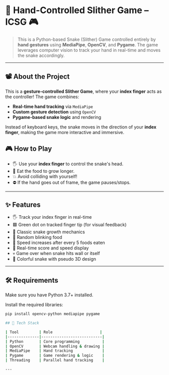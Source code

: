 # 🐍 Hand-Controlled Slither Game – ICSG 🎮

>This is a Python-based Snake (Slither) Game controlled entirely by **hand gestures** using **MediaPipe**, **OpenCV**, and **Pygame**. The game leverages computer vision to track your hand in real-time and moves the snake accordingly.

---

## 📽️ About the Project

This is a **gesture-controlled Slither Game**, where your **index finger** acts as the controller! The game combines:

- **Real-time hand tracking** via `MediaPipe`
- **Custom gesture detection** using `OpenCV`
- **Pygame-based snake logic** and rendering

Instead of keyboard keys, the snake moves in the direction of your **index finger**, making the game more interactive and immersive.


## 🎮 How to Play

- 🖐️ Use your **index finger** to control the snake's head.
- 🍎 Eat the food to grow longer.
- 💥 Avoid colliding with yourself!
- ⛔ If the hand goes out of frame, the game pauses/stops.

---

## ✨ Features

- 🖐️ Track your index finger in real-time
- 🟩 Green dot on tracked finger tip (for visual feedback)
- 🐍 Classic snake growth mechanics
- 🍎 Random blinking food
- 🧠 Speed increases after every 5 foods eaten
- 🏁 Real-time score and speed display
- 💀 Game over when snake hits wall or itself
- 🎨 Colorful snake with pseudo 3D design

---

## 🛠️ Requirements

Make sure you have Python 3.7+ installed.

Install the required libraries:
```bash
pip install opencv-python mediapipe pygame

## 🧠 Tech Stack

| Tool         | Role                     |
|--------------|---------------------------|
| Python       | Core programming          |
| OpenCV       | Webcam handling & drawing |
| MediaPipe    | Hand tracking             |
| Pygame       | Game rendering & logic    |
| Threading    | Parallel hand tracking    |

---
